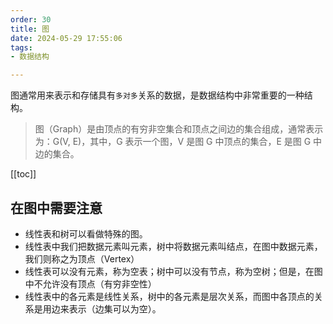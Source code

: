 ```yaml
---
order: 30
title: 图
date: 2024-05-29 17:55:06
tags:
- 数据结构

---
```


图通常用来表示和存储具有`多对多`关系的数据，是数据结构中非常重要的一种结构。

> 图（Graph）是由顶点的有穷非空集合和顶点之间边的集合组成，通常表示为：G(V, E)，其中，G 表示一个图，V 是图 G 中顶点的集合，E 是图 G 中边的集合。

<!-- more -->
[[toc]]

## 在图中需要注意

- 线性表和树可以看做特殊的图。
- 线性表中我们把数据元素叫元素，树中将数据元素叫结点，在图中数据元素，我们则称之为顶点（Vertex）
- 线性表可以没有元素，称为空表；树中可以没有节点，称为空树；但是，在图中不允许没有顶点（有穷非空性）
- 线性表中的各元素是线性关系，树中的各元素是层次关系，而图中各顶点的关系是用边来表示（边集可以为空）。
